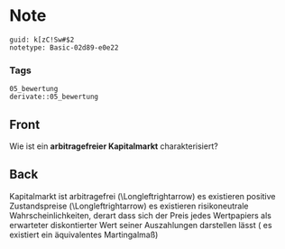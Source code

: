 # Note
```
guid: k[zC!Sw#$2
notetype: Basic-02d89-e0e22
```

### Tags
```
05_bewertung
derivate::05_bewertung
```

## Front
Wie ist ein <b>arbitragefreier Kapitalmarkt</b> charakterisiert?

## Back
Kapitalmarkt ist arbitragefrei
\(\Longleftrightarrow\) es existieren positive Zustandspreise
\(\Longleftrightarrow\) es existieren risikoneutrale Wahrscheinlichkeiten, derart dass sich der Preis jedes Wertpapiers als erwarteter diskontierter Wert seiner Auszahlungen darstellen lässt ( es existiert ein äquivalentes Martingalmaß)
